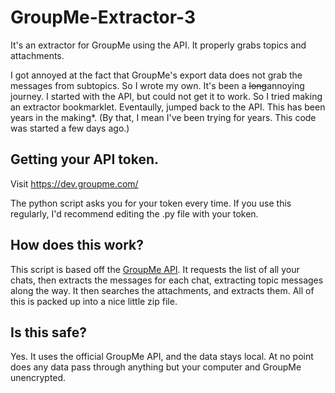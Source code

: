 # GroupMe-Extractor-3
It's an extractor for GroupMe using the API. It properly grabs topics and attachments.

I got annoyed at the fact that GroupMe's export data does not grab the messages from subtopics. So I wrote my own. It's been a ~~long~~annoying journey. I started with the API, but could not get it to work. So I tried making an extractor bookmarklet. Eventaully, jumped back to the API. This has been years in the making*. (By that, I mean I've been trying for years. This code was started a few days ago.)

## Getting your API token.
Visit https://dev.groupme.com/

The python script asks you for your token every time. If you use this regularly, I'd recommend editing the .py file with your token.

## How does this work?
This script is based off the [GroupMe API](https://dev.groupme.com/docs/v3). It requests the list of all your chats, then extracts the messages for each chat, extracting topic messages along the way. It then searches the attachments, and extracts them. All of this is packed up into a nice little zip file.

## Is this safe?
Yes. It uses the official GroupMe API, and the data stays local. At no point does any data pass through anything but your computer and GroupMe unencrypted.
